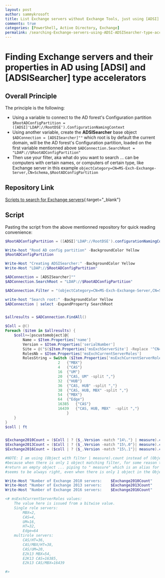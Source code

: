 ```yaml
---
layout: post
author: sammykrosoft
title: List Exchange servers without Exchange Tools, just using [ADSI] and [ADSISEARCHER] PowerShell type accelerators
comments: true
categories: [PowerShell, Active Directory, Exchange]
permalink: /searching-Exchange-servers-using-ADSI-ADSISearcher-type-accelerators.html
---
```


# Finding Exchange servers and their properties in AD using [ADSI] and [ADSISearcher] type accelerators

## Overall Principle

The principle is the following:

- Using a variable to connect to the AD forest's Configuration partition ```$RootADConfigPartition = ([ADSI]'LDAP://RootDSE').ConfigurationNamingContext```
- Using another variable, create the **ADSISearcher** base object ```$ADConnection = [ADSISearcher]""``` which root is by default the current domain, will be the AD forest's Configuration partition, loaded on the first variable mentionned above ```$ADConnection.SearchRoot = "LDAP://$RootADConfigPartition"```
- Then use your filter, aka what do you want to search ... can be computers with certain names, or computers of certain type, like Exchange server in this example ```objectCategory=CN=MS-Exch-Exchange-Server,CN=Schema,$RootADConfigPartition```

## Repository Link

[Scripts to search for Exchange servers](https://github.com/SammyKrosoft/Search-AD-Using-Plain-PowerShell){:target="_blank"}

## Script 
Pasting the script from the above mentionned repository for quick reading convenience:

```powershell
$RootADConfigPartition = ([ADSI]'LDAP://RootDSE').configurationNamingContext

Write-host "Rood AD config partition" -BackgroundColor Yellow
$RootADConfigPartition

Write-Host "Creating ADSISearcher:" -BackgroundColor Yellow
Write-Host "LDAP://$RootADConfigPartition"

$ADConnection = [ADSISearcher]""
$ADConnection.SearchRoot = "LDAP://$RootADConfigPartition"

$ADConnection.Filter = "(objectCategory=CN=MS-Exch-Exchange-Server,CN=Schema,$RootADConfigPartition)"

write-host "Search root:" -BackgroundColor Yellow
$ADConnection | select -ExpandProperty SearchRoot


$allresults = $ADConnection.FindAll()

$Coll = @()
Foreach ($item in $allresults) {
    $coll+=[pscustomobject]@{
        Name = $Item.Properties['name']
        Version = $Item.Properties['serialNumber']
        Site = @("$($Item.Properties['msExchServerSite'] -Replace '^CN=|,.*$')")
        RolesNb = $Item.Properties['msExchCurrentServerRoles']
        RolesString = Switch ($Item.Properties['msExchCurrentServerRoles']){
                        2   {"MBX"}
                        4   {"CAS"}
                        16  {"UM"}
                        20  {"CAS, UM" -split ","}
                        32  {"HUB"}
                        36  {"CAS, HUB" -split ","}
                        38  {"CAS, HUB, MBX" -split ","}
                        54  {"MBX"}
                        64  {"Edge"}
                        16385   {"CAS"}
                        16439   {"CAS, HUB, MBX"  -split ","}
                            }
    }
}
$coll | ft


$Exchange2010Count = ($Coll | ? {$_.Version -match "14\."} | measure).count
$Exchange2013Count = ($Coll | ? {$_.Version -match "15\.0"}| measure).count
$Exchange2016Count = ($coll | ? {$_.Version -match "15\.1"}| measure).count

#NOTE: I am using (Object with filter | measure).count instead of (Object with filter).count directly
#because when there is only 1 object matching filter, for some reason the (object with filter).count
#return an empty object ... piping to " measure" which is an alias for Measure-Object, the count
#seems to be always right, even when there is only 1 object in the Object collection matching the filter.

Write-Host "Number of Exchange 2010 servers:    $Exchange2010Count"
Write-Host "Number of Exchange 2013 servers:    $Exchange2013Count"
Write-Host "Number of Exchange 2016 servers:    $Exchange2016Count"

<# msExchCurrentServerRoles values:
    The value here is issued from a bitwise value.
    Single role servers:
        MBX=2,
        CAS=4,
        UM=16,
        HT=32,
        Edge=64 
    multirole servers:
        CAS/HT=36,
        CAS/MBX/HT=38,
        CAS/UM=20,
        E2k13 MBX=54,
        E2K13 CAS=16385,
        E2k13 CAS/MBX=16439

#>
```